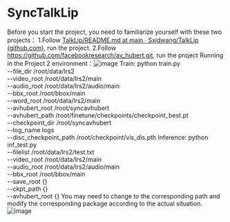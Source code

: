 # SyncTalkLip
Before you start the project, you need to familiarize yourself with these two projects：
1.Follow [TalkLip/README.md at main · Sxjdwang/TalkLip (github.com)](https://github.com/Sxjdwang/TalkLip/tree/main), run the project.
2.Follow https://github.com/facebookresearch/av_hubert.git, run the project
Running in the Project 2 environment：![image](https://github.com/user-attachments/assets/c5ec93d6-f4ed-4d47-bd75-c3da57061500)
Train:
python train.py \
--file_dir /root/data/lrs2 \
--video_root /root/data/lrs2/main \
--audio_root /root/data/lrs2/audio/main \
--bbx_root /root/bbox/main \
--word_root /root/data/lrs2/main \
--avhubert_root /root/syncavhubert \
--avhubert_path /root/finetune/checkpoints/checkpoint_best.pt \
--checkpoint_dir /root/syncavhubert \
--log_name logs \
--disc_checkpoint_path /root/checkpoint/vis_dis.pth
Inference:
python inf_test.py \
--filelist /root/data/lrs2/test.txt \
--video_root /root/data/lrs2/main \
--audio_root /root/data/lrs2/audio/main \
--bbx_root /root/bbox/main \
--save_root {} \
--ckpt_path {} \
--avhubert_root {}
You may need to change to the corresponding path and modify the corresponding package according to the actual situation.![image](https://github.com/user-attachments/assets/94b25c23-94c5-4f96-b757-5e8dc6ca41d4)
